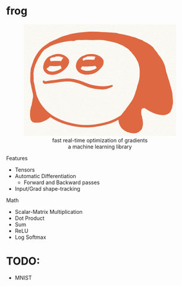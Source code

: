 # frog 


<p align="center" >
  <img src="https://github.com/kevbuh/frog/blob/main/froog.jpeg" alt="froog the frog" height="300">
  <br/>
  fast real-time optimization of gradients 
  <br/>
  a machine learning library
</p>



Features
- Tensors
- Automatic Differentiation
    - Forward and Backward passes
- Input/Grad shape-tracking

Math
- Scalar-Matrix Multiplication
- Dot Product
- Sum
- ReLU
- Log Softmax

# TODO:
- MNIST